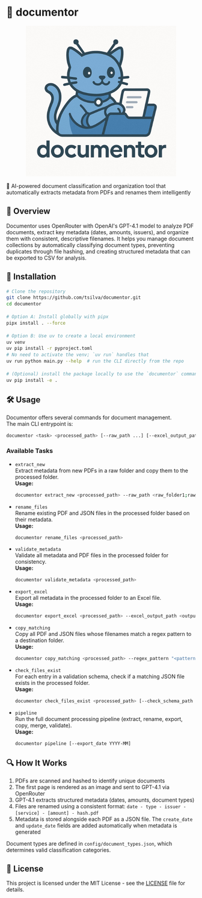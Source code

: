 # 📄 documentor

<p align="center">
  <img src="logo.jpg" alt="logo" width="400"/>
</p>

🤖 AI-powered document classification and organization tool that automatically extracts metadata from PDFs and renames them intelligently

## 📖 Overview

Documentor uses OpenRouter with OpenAI's GPT-4.1 model to analyze PDF documents, extract key metadata (dates, amounts, issuers), and organize them with consistent, descriptive filenames. It helps you manage document collections by automatically classifying document types, preventing duplicates through file hashing, and creating structured metadata that can be exported to CSV for analysis.

## 🚀 Installation

```bash
# Clone the repository
git clone https://github.com/tsilva/documentor.git
cd documentor

# Option A: Install globally with pipx
pipx install . --force

# Option B: Use uv to create a local environment
uv venv
uv pip install -r pyproject.toml
# No need to activate the venv; `uv run` handles that
uv run python main.py --help  # run the CLI directly from the repo

# (Optional) install the package locally to use the `documentor` command
uv pip install -e .
```

## 🛠️ Usage

Documentor offers several commands for document management.  
The main CLI entrypoint is:

```bash
documentor <task> <processed_path> [--raw_path ...] [--excel_output_path ...] [--regex_pattern ...] [--copy_dest_folder ...] [--check_schema_path ...] [--export_date ...]
```

### Available Tasks

- `extract_new`  
  Extract metadata from new PDFs in a raw folder and copy them to the processed folder.  
  **Usage:**  
  ```bash
  documentor extract_new <processed_path> --raw_path <raw_folder1;raw_folder2>
  ```

- `rename_files`  
  Rename existing PDF and JSON files in the processed folder based on their metadata.  
  **Usage:**  
  ```bash
  documentor rename_files <processed_path>
  ```

- `validate_metadata`  
  Validate all metadata and PDF files in the processed folder for consistency.  
  **Usage:**  
  ```bash
  documentor validate_metadata <processed_path>
  ```

- `export_excel`  
  Export all metadata in the processed folder to an Excel file.  
  **Usage:**  
  ```bash
  documentor export_excel <processed_path> --excel_output_path <output.xlsx>
  ```

- `copy_matching`  
  Copy all PDF and JSON files whose filenames match a regex pattern to a destination folder.  
  **Usage:**  
  ```bash
  documentor copy_matching <processed_path> --regex_pattern "<pattern>" --copy_dest_folder <dest_folder>
  ```

- `check_files_exist`  
  For each entry in a validation schema, check if a matching JSON file exists in the processed folder.  
  **Usage:**  
  ```bash
  documentor check_files_exist <processed_path> [--check_schema_path <schema.json>]
  ```

- `pipeline`  
  Run the full document processing pipeline (extract, rename, export, copy, merge, validate).  
  **Usage:**  
  ```bash
  documentor pipeline [--export_date YYYY-MM]
  ```

## 🔍 How It Works

1. PDFs are scanned and hashed to identify unique documents
2. The first page is rendered as an image and sent to GPT-4.1 via OpenRouter
3. GPT-4.1 extracts structured metadata (dates, amounts, document types)
4. Files are renamed using a consistent format: `date - type - issuer - [service] - [amount] - hash.pdf`
5. Metadata is stored alongside each PDF as a JSON file. The `create_date` and `update_date` fields are added automatically when metadata is generated

Document types are defined in `config/document_types.json`, which determines valid classification categories.

## 📄 License

This project is licensed under the MIT License - see the [LICENSE](LICENSE) file for details.
